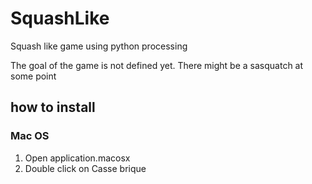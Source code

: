 # SquashLike
Squash like game using python processing

The goal of the game is not defined yet.
There might be a sasquatch at some point

## how to install 

### Mac OS

1. Open application.macosx
2. Double click on Casse brique
